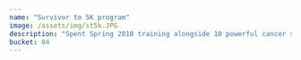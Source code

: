 ```yaml
---
name: "Survivor to 5K program"
image: /assets/img/st5k.JPG
description: "Spent Spring 2018 training alongside 10 powerful cancer survivors to run a 5k. Had fun hearing amazing stories of determination and the lighthearted spirit of the community!"
bucket: 04
---
```



